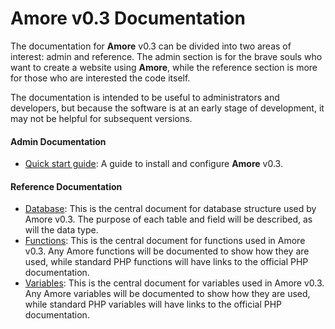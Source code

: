 # Amore v0.3 Documentation

The documentation for **Amore** v0.3 can be divided into two areas of interest: admin and reference. The admin section is for the brave souls who want to create a website using **Amore**, while the reference section is more for those who are interested the code itself.

The documentation is intended to be useful to administrators and developers, but because the software is at an early stage of development, it may not be helpful for subsequent versions.

#### Admin Documentation
+ [Quick start guide](https://github.com/lafnlab/Amore/blob/master/docs/reference/quick-start-guide.md): A guide to install and configure **Amore** v0.3.

#### Reference Documentation
+ [Database](https://github.com/lafnlab/Amore/blob/master/docs/reference/database.md): This is the central document for database structure used by Amore v0.3. The purpose of each table and field will be described, as will the data type.
+ [Functions](https://github.com/lafnlab/Amore/blob/master/docs/reference/functions.md): This is the central document for functions used in Amore v0.3. Any Amore functions will be documented to show how they are used, while standard PHP functions will have links to the official PHP documentation.
+ [Variables](https://github.com/lafnlab/Amore/blob/master/docs/reference/variables.md): This is the central document for variables used in Amore v0.3. Any Amore variables will be documented to show how they are used, while standard PHP variables will have links to the official PHP documentation.

